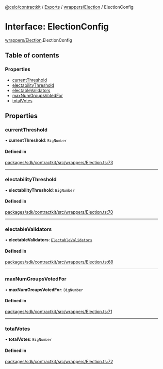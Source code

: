 [@celo/contractkit](../README.md) / [Exports](../modules.md) / [wrappers/Election](../modules/wrappers_Election.md) / ElectionConfig

# Interface: ElectionConfig

[wrappers/Election](../modules/wrappers_Election.md).ElectionConfig

## Table of contents

### Properties

- [currentThreshold](wrappers_Election.ElectionConfig.md#currentthreshold)
- [electabilityThreshold](wrappers_Election.ElectionConfig.md#electabilitythreshold)
- [electableValidators](wrappers_Election.ElectionConfig.md#electablevalidators)
- [maxNumGroupsVotedFor](wrappers_Election.ElectionConfig.md#maxnumgroupsvotedfor)
- [totalVotes](wrappers_Election.ElectionConfig.md#totalvotes)

## Properties

### currentThreshold

• **currentThreshold**: `BigNumber`

#### Defined in

[packages/sdk/contractkit/src/wrappers/Election.ts:73](https://github.com/celo-org/developer-tooling/blob/master/packages/sdk/contractkit/src/wrappers/Election.ts#L73)

___

### electabilityThreshold

• **electabilityThreshold**: `BigNumber`

#### Defined in

[packages/sdk/contractkit/src/wrappers/Election.ts:70](https://github.com/celo-org/developer-tooling/blob/master/packages/sdk/contractkit/src/wrappers/Election.ts#L70)

___

### electableValidators

• **electableValidators**: [`ElectableValidators`](wrappers_Election.ElectableValidators.md)

#### Defined in

[packages/sdk/contractkit/src/wrappers/Election.ts:69](https://github.com/celo-org/developer-tooling/blob/master/packages/sdk/contractkit/src/wrappers/Election.ts#L69)

___

### maxNumGroupsVotedFor

• **maxNumGroupsVotedFor**: `BigNumber`

#### Defined in

[packages/sdk/contractkit/src/wrappers/Election.ts:71](https://github.com/celo-org/developer-tooling/blob/master/packages/sdk/contractkit/src/wrappers/Election.ts#L71)

___

### totalVotes

• **totalVotes**: `BigNumber`

#### Defined in

[packages/sdk/contractkit/src/wrappers/Election.ts:72](https://github.com/celo-org/developer-tooling/blob/master/packages/sdk/contractkit/src/wrappers/Election.ts#L72)
